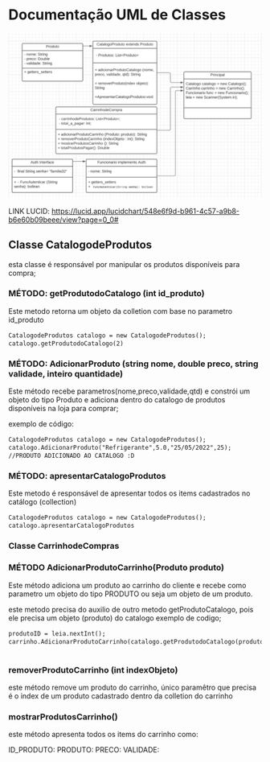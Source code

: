 

# Documentação UML de Classes

![img_1.png](img_1.png)

LINK LUCID: https://lucid.app/lucidchart/548e6f9d-b961-4c57-a9b8-b6e60b09beee/view?page=0_0#


## Classe CatalogodeProdutos
esta classe é responsável por manipular os produtos disponíveis 
para compra;

### MÉTODO: getProdutodoCatalogo (int id_produto)  <br>
Este metodo retorna um objeto da colletion com base no parametro id_produto
````
CatalogodeProdutos catalogo = new CatalogodeProdutos();
catalogo.getProdutodoCatalogo(2)  
````

### MÉTODO: AdicionarProduto (string nome, double preco, string validade, inteiro quantidade) <br>

Este método recebe parametros(nome,preco,validade,qtd) e constrói um objeto do tipo Produto
e adiciona dentro do catalogo de produtos disponíveis na loja para comprar;

exemplo de código:<br> 

````
CatalogodeProdutos catalogo = new CatalogodeProdutos();
catalogo.AdicionarProduto("Refrigerante",5.0,"25/05/2022",25);  //PRODUTO ADICIONADO AO CATALOGO :D
````


### MÉTODO: apresentarCatalogoProdutos <br>

Este metodo é responsável de apresentar todos os items cadastrados no catálogo (collection)
````
CatalogodeProdutos catalogo = new CatalogodeProdutos();
catalogo.apresentarCatalogoProdutos  
````

### Classe CarrinhodeCompras

### MÉTODO AdicionarProdutoCarrinho(Produto produto) 

Este método adiciona um produto ao carrinho do cliente e recebe como parametro
um objeto do tipo PRODUTO ou seja um objeto de um produto.
<br>

este metodo precisa do auxilio de outro metodo getProdutoCatalogo, pois 
ele precisa um objeto (produto) do catalogo exemplo de codigo;


````
produtoID = leia.nextInt();
carrinho.AdicionarProdutoCarrinho(catalogo.getProdutodoCatalogo(produtoID));


````

### removerProdutoCarrinho (int indexObjeto)

este método remove um produto do carrinho, único paramêtro que precisa
é o index de um produto cadastrado dentro da colletion do carrinho


### mostrarProdutosCarrinho() 

este método apresenta todos os items do carrinho como:

ID_PRODUTO: PRODUTO: PRECO: VALIDADE:
